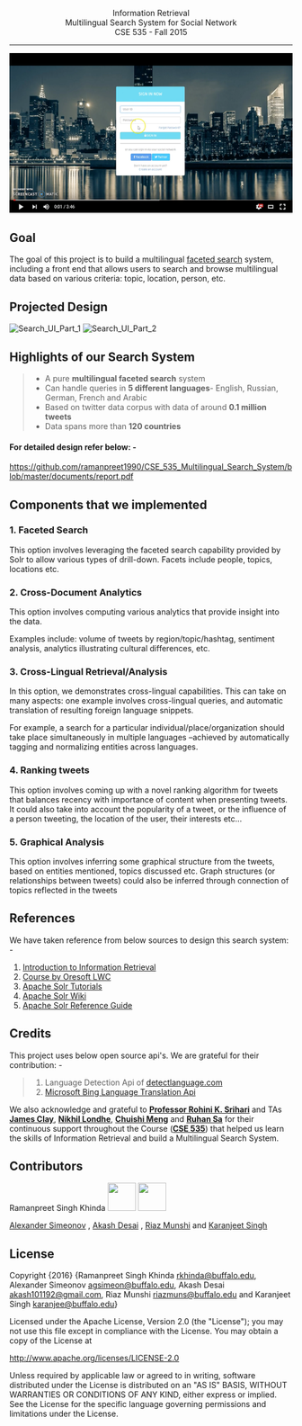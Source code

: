 <p align="center">Information Retrieval</br>Multilingual Search System for Social Network</br>CSE 535 - Fall 2015 </p>

------

[![Img_1](https://raw.githubusercontent.com/ramanpreet1990/CSE_535_Multilingual_Search_System/master/Resources/3.png)](https://www.youtube.com/watch?v=t9ZassrDA40&feature=youtu.be)


Goal
------
The goal of this project is to build a multilingual [faceted search](https://en.wikipedia.org/wiki/Faceted_search) system, including a front end that allows users to search and browse multilingual data based on various criteria: topic, location, person, etc.


Projected Design
---------------
![Search_UI_Part_1](https://cloud.githubusercontent.com/assets/11690982/11394811/63e58d9c-9335-11e5-847c-4d5ef01fafb9.PNG)
![Search_UI_Part_2](https://cloud.githubusercontent.com/assets/11690982/11394825/750533c0-9335-11e5-975d-607701e41a69.PNG)


Highlights of our Search System
---------------
> - A pure **multilingual faceted search** system
> - Can handle queries in **5 different languages**- English, Russian, German, French and Arabic
> - Based on twitter data corpus with data of around **0.1 million tweets**
> - Data spans more than **120 countries**

#### For detailed design refer below: -</br>
https://github.com/ramanpreet1990/CSE_535_Multilingual_Search_System/blob/master/documents/report.pdf


Components that we implemented
----
### 1. Faceted Search
This option involves leveraging the faceted search capability provided by Solr to allow various types of drill-down. Facets include people, topics, locations etc.

### 2. Cross-Document Analytics 
This option involves computing various analytics that provide insight into the data.

Examples include: volume of tweets by region/topic/hashtag, sentiment analysis, analytics illustrating cultural differences, etc. 

### 3. Cross-Lingual Retrieval/Analysis 
In this option, we demonstrates cross-lingual capabilities. This can take on many aspects: one example involves cross-lingual queries, and automatic translation of resulting foreign language snippets.

For example, a search for a particular individual/place/organization should take place simultaneously in multiple languages –achieved by automatically tagging and normalizing entities across languages. 

### 4. Ranking tweets 
This option involves coming up with a novel ranking algorithm for tweets that balances recency with importance of content when presenting tweets. It could also take into account the popularity of a tweet, or the influence of a person tweeting, the location of the user, their interests etc...

### 5. Graphical Analysis 
This option involves inferring some graphical structure from the tweets, based on entities mentioned, topics discussed etc. Graph structures (or relationships between tweets) could also be inferred through connection of topics reflected in the tweets


References
------
We have taken reference from below sources to design this search system: -</br>
1. [Introduction to Information Retrieval](http://nlp.stanford.edu/IR-book/)</br>
2. [Course by Oresoft LWC](https://www.youtube.com/watch?v=q0srNT_XM_Y&list=PL0ZVw5-GryEkGAQT7lX7oIHqyDPeUyOMQ)</br>
3. [Apache Solr Tutorials](http://lucene.apache.org/solr/quickstart.html)</br>
4. [Apache Solr Wiki](https://wiki.apache.org/solr/FrontPage)</br>
5. [Apache Solr Reference Guide](https://cwiki.apache.org/confluence/display/solr/Apache+Solr+Reference+Guide)

Credits
-------
This project uses below open source api's. We are grateful for their contribution: -

> 1. Language Detection Api of [detectlanguage.com](https://detectlanguage.com/) 
> 2. [Microsoft Bing Language Translation Api](https://github.com/boatmeme/microsoft-translator-java-api)

We also acknowledge and grateful to [**Professor Rohini K. Srihari**](http://www.cedar.buffalo.edu/~rohini/) and TAs [**James Clay**](http://www.cse.buffalo.edu/people/?u=jnclay), [**Nikhil Londhe**](http://www.cse.buffalo.edu/people/?u=nikhillo), [**Chuishi Meng**](http://www.cse.buffalo.edu/people/?u=chuishim) and [**Ruhan Sa**](http://www.cse.buffalo.edu/people/?u=ruhansa) for their continuous support throughout the Course ([**CSE 535**](http://www.cse.buffalo.edu/shared/course.php?e=CSE&n=535&t=Information+Retrieval)) that helped us learn the skills of Information Retrieval and build a Multilingual Search System.


Contributors
---------
Ramanpreet Singh Khinda [<img src="https://github.com/ramanpreetSinghKhinda/CSE_535_Multilingual_Search_System/blob/master/Resources/linkedin.png" height="50" width="50">](https://www.linkedin.com/in/ramanpreetSinghKhinda) [<img src="https://github.com/ramanpreetSinghKhinda/CSE_535_Multilingual_Search_System/blob/master/Resources/email.png" height="50" width="50">](ramanpreetSinghKhinda@gmail.com)

[Alexander Simeonov](https://www.linkedin.com/in/agsimeonov) , [Akash Desai](https://www.linkedin.com/in/akash101192) , [Riaz Munshi](https://www.linkedin.com/in/riazmunshi) and [Karanjeet Singh](https://www.linkedin.com/in/karanjeet-singh-34a7836b) 

License
----------
Copyright {2016} 
{Ramanpreet Singh Khinda rkhinda@buffalo.edu, Alexander Simeonov agsimeon@buffalo.edu, Akash Desai akash101192@gmail.com, Riaz Munshi riazmuns@buffalo.edu and Karanjeet Singh karanjee@buffalo.edu} 

Licensed under the Apache License, Version 2.0 (the "License"); you may not use this file except in compliance with the License. You may obtain a copy of the License at

http://www.apache.org/licenses/LICENSE-2.0

Unless required by applicable law or agreed to in writing, software distributed under the License is distributed on an "AS IS" BASIS, WITHOUT WARRANTIES OR CONDITIONS OF ANY KIND, either express or implied. See the License for the specific language governing permissions and limitations under the License.

